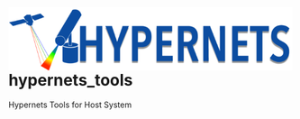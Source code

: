 <img alt="Hypernets Processor" align="left" src="hypernets/resources/logo.png"/>

# hypernets_tools
Hypernets Tools for Host System


